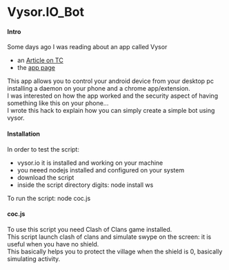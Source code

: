 # Vysor.IO_Bot

#### Intro

Some days ago I was reading about an app called Vysor 

- an [Article on TC](http://techcrunch.com/2015/08/24/vysor-puts-your-android-devices-screen-on-your-desktop/)
- the [app page](www.vysor.io)

This app allows you to control your android device from your desktop pc installing a daemon on your phone and a chrome app/extension.  
I was interested on how the app worked and the security aspect of having something like this on your phone...   
I wrote this hack to explain how you can simply create a simple bot using vysor.

#### Installation
In order to test the script:
- vysor.io it is installed and working on your machine
- you neeed nodejs installed and configured on your system
- download the script
- inside the script directory digits: node install ws

To run the script: node coc.js

#### coc.js
To use this script you need Clash of Clans game installed.  
This script launch clash of clans and simulate swype on the screen: it is useful when you have no shield.  
This basically helps you to protect the village when the shield is 0, basically simulating activity.
